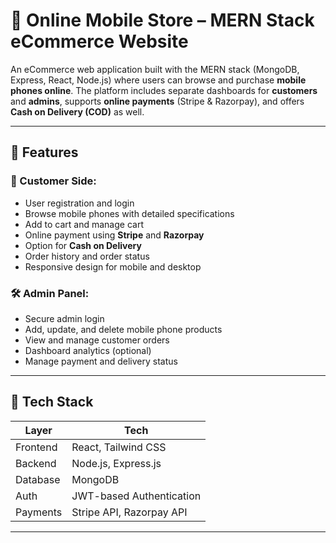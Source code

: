 # 📱 Online Mobile Store – MERN Stack eCommerce Website

An eCommerce web application built with the MERN stack (MongoDB, Express, React, Node.js) where users can browse and purchase **mobile phones online**. The platform includes separate dashboards for **customers** and **admins**, supports **online payments** (Stripe & Razorpay), and offers **Cash on Delivery (COD)** as well.

---

## 🚀 Features

### 🛒 Customer Side:
- User registration and login
- Browse mobile phones with detailed specifications
- Add to cart and manage cart
- Online payment using **Stripe** and **Razorpay**
- Option for **Cash on Delivery**
- Order history and order status
- Responsive design for mobile and desktop

### 🛠 Admin Panel:
- Secure admin login
- Add, update, and delete mobile phone products
- View and manage customer orders
- Dashboard analytics (optional)
- Manage payment and delivery status

---

## 🧰 Tech Stack

| Layer      | Tech                        |
|------------|-----------------------------|
| Frontend   | React, Tailwind CSS         |
| Backend    | Node.js, Express.js         |
| Database   | MongoDB                     |
| Auth       | JWT-based Authentication    |
| Payments   | Stripe API, Razorpay API    |
---


